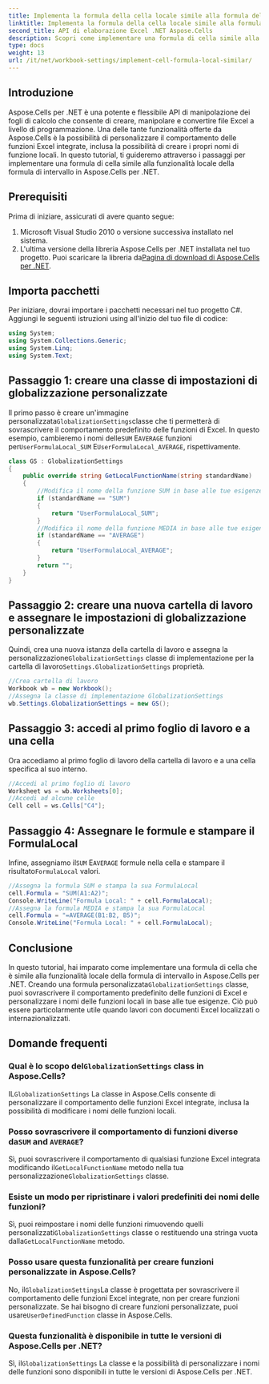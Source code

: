 ```yaml
---
title: Implementa la formula della cella locale simile alla formula dell'intervallo locale
linktitle: Implementa la formula della cella locale simile alla formula dell'intervallo locale
second_title: API di elaborazione Excel .NET Aspose.Cells
description: Scopri come implementare una formula di cella simile alla funzionalità locale della formula di intervallo in Aspose.Cells per .NET. Impara a personalizzare i nomi delle funzioni Excel integrate e altro ancora.
type: docs
weight: 13
url: /it/net/workbook-settings/implement-cell-formula-local-similar/
---
```

## Introduzione
Aspose.Cells per .NET è una potente e flessibile API di manipolazione dei fogli di calcolo che consente di creare, manipolare e convertire file Excel a livello di programmazione. Una delle tante funzionalità offerte da Aspose.Cells è la possibilità di personalizzare il comportamento delle funzioni Excel integrate, inclusa la possibilità di creare i propri nomi di funzione locali. In questo tutorial, ti guideremo attraverso i passaggi per implementare una formula di cella simile alla funzionalità locale della formula di intervallo in Aspose.Cells per .NET.
## Prerequisiti
Prima di iniziare, assicurati di avere quanto segue:
1. Microsoft Visual Studio 2010 o versione successiva installato nel sistema.
2.  L'ultima versione della libreria Aspose.Cells per .NET installata nel tuo progetto. Puoi scaricare la libreria da[Pagina di download di Aspose.Cells per .NET](https://releases.aspose.com/cells/net/).
## Importa pacchetti
Per iniziare, dovrai importare i pacchetti necessari nel tuo progetto C#. Aggiungi le seguenti istruzioni using all'inizio del tuo file di codice:
```csharp
using System;
using System.Collections.Generic;
using System.Linq;
using System.Text;
```
## Passaggio 1: creare una classe di impostazioni di globalizzazione personalizzate
 Il primo passo è creare un'immagine personalizzata`GlobalizationSettings`classe che ti permetterà di sovrascrivere il comportamento predefinito delle funzioni di Excel. In questo esempio, cambieremo i nomi delle`SUM` E`AVERAGE` funzioni per`UserFormulaLocal_SUM` E`UserFormulaLocal_AVERAGE`, rispettivamente.
```csharp
class GS : GlobalizationSettings
{
    public override string GetLocalFunctionName(string standardName)
    {
        //Modifica il nome della funzione SUM in base alle tue esigenze.
        if (standardName == "SUM")
        {
            return "UserFormulaLocal_SUM";
        }
        //Modifica il nome della funzione MEDIA in base alle tue esigenze.
        if (standardName == "AVERAGE")
        {
            return "UserFormulaLocal_AVERAGE";
        }
        return "";
    }
}
```
## Passaggio 2: creare una nuova cartella di lavoro e assegnare le impostazioni di globalizzazione personalizzate
 Quindi, crea una nuova istanza della cartella di lavoro e assegna la personalizzazione`GlobalizationSettings` classe di implementazione per la cartella di lavoro`Settings.GlobalizationSettings` proprietà.
```csharp
//Crea cartella di lavoro
Workbook wb = new Workbook();
//Assegna la classe di implementazione GlobalizationSettings
wb.Settings.GlobalizationSettings = new GS();
```
## Passaggio 3: accedi al primo foglio di lavoro e a una cella
Ora accediamo al primo foglio di lavoro della cartella di lavoro e a una cella specifica al suo interno.
```csharp
//Accedi al primo foglio di lavoro
Worksheet ws = wb.Worksheets[0];
//Accedi ad alcune celle
Cell cell = ws.Cells["C4"];
```
## Passaggio 4: Assegnare le formule e stampare il FormulaLocal
 Infine, assegniamo il`SUM` E`AVERAGE` formule nella cella e stampare il risultato`FormulaLocal` valori.
```csharp
//Assegna la formula SUM e stampa la sua FormulaLocal
cell.Formula = "SUM(A1:A2)";
Console.WriteLine("Formula Local: " + cell.FormulaLocal);
//Assegna la formula MEDIA e stampa la sua FormulaLocal
cell.Formula = "=AVERAGE(B1:B2, B5)";
Console.WriteLine("Formula Local: " + cell.FormulaLocal);
```
## Conclusione
In questo tutorial, hai imparato come implementare una formula di cella che è simile alla funzionalità locale della formula di intervallo in Aspose.Cells per .NET. Creando una formula personalizzata`GlobalizationSettings` classe, puoi sovrascrivere il comportamento predefinito delle funzioni di Excel e personalizzare i nomi delle funzioni locali in base alle tue esigenze. Ciò può essere particolarmente utile quando lavori con documenti Excel localizzati o internazionalizzati.
## Domande frequenti
###  Qual è lo scopo del`GlobalizationSettings` class in Aspose.Cells?
 IL`GlobalizationSettings` La classe in Aspose.Cells consente di personalizzare il comportamento delle funzioni Excel integrate, inclusa la possibilità di modificare i nomi delle funzioni locali.
###  Posso sovrascrivere il comportamento di funzioni diverse da`SUM` and `AVERAGE`?
 Sì, puoi sovrascrivere il comportamento di qualsiasi funzione Excel integrata modificando il`GetLocalFunctionName` metodo nella tua personalizzazione`GlobalizationSettings` classe.
### Esiste un modo per ripristinare i valori predefiniti dei nomi delle funzioni?
 Sì, puoi reimpostare i nomi delle funzioni rimuovendo quelli personalizzati`GlobalizationSettings` classe o restituendo una stringa vuota dalla`GetLocalFunctionName` metodo.
### Posso usare questa funzionalità per creare funzioni personalizzate in Aspose.Cells?
 No, il`GlobalizationSettings`La classe è progettata per sovrascrivere il comportamento delle funzioni Excel integrate, non per creare funzioni personalizzate. Se hai bisogno di creare funzioni personalizzate, puoi usare`UserDefinedFunction` classe in Aspose.Cells.
### Questa funzionalità è disponibile in tutte le versioni di Aspose.Cells per .NET?
 Sì, il`GlobalizationSettings` La classe e la possibilità di personalizzare i nomi delle funzioni sono disponibili in tutte le versioni di Aspose.Cells per .NET.
